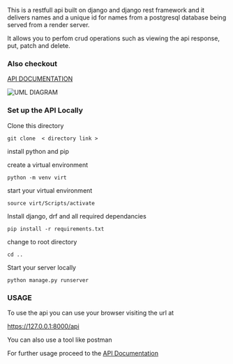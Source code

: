 This is a restfull api built on django and django rest framework and it delivers names and a unique id for names from a postgresql database being served from a render server.


It allows you to perfom crud operations such as viewing the api response, put, patch and delete.


### Also checkout

[API DOCUMENTATION](https://github.com/BasilNjoga/zuri-backend/blob/main/restapi-crud-operations/DOCUMENTATION.md)

![UML DIAGRAM](https://content.codecademy.com/courses/learn-cpp/community-challenge/highfive.gif 'Model and Classes UML')

### Set up the API Locally

Clone this directory

```
git clone  < directory link >

```

install python and pip

create a virtual environment

```
python -m venv virt

```
start your virtual environment

```
source virt/Scripts/activate

```

Install django, drf and all required dependancies

```
pip install -r requirements.txt

```


change to root directory

```
cd ..

```



Start your server locally

```
python manage.py runserver

```

### USAGE

To use the api you can use your browser visiting the url at

https://127.0.0.1:8000/api

You can also use a tool like postman 


For further usage proceed to the [API Documentation](https://github.com/BasilNjoga/zuri-backend/blob/main/restapi-crud-operations/DOCUMENTATION.md)


